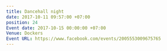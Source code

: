 ```yaml
---
title: Dancehall night
date: 2017-10-11 09:57:00 +07:00
position: 24
Event date: 2017-10-15 00:00:00 +07:00
Venue: Dockers
Event URL: https://www.facebook.com/events/2005553009675765
---
```


